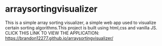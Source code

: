 # arraysortingvisualizer
This is a simple array sorting visualizer, a simple web app used to visualize certain sorting algorithms.This project is built using html,css and vanilla JS.
CLICK THIS LINK TO VIEW THE APPLICATION: https://brandon12277.github.io/arraysortingvisualizer/
